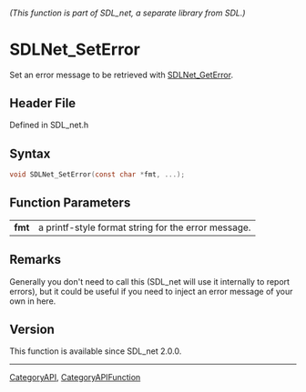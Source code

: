 ###### (This function is part of SDL_net, a separate library from SDL.)
# SDLNet_SetError

Set an error message to be retrieved with [SDLNet_GetError](SDLNet_GetError).

## Header File

Defined in SDL_net.h

## Syntax

```c
void SDLNet_SetError(const char *fmt, ...);

```

## Function Parameters

|             |                                                     |
| ----------- | --------------------------------------------------- |
| **fmt**     | a printf-style format string for the error message. |

## Remarks

Generally you don't need to call this (SDL_net will use it internally to
report errors), but it could be useful if you need to inject an error
message of your own in here.

## Version

This function is available since SDL_net 2.0.0.

----
[CategoryAPI](CategoryAPI), [CategoryAPIFunction](CategoryAPIFunction)

